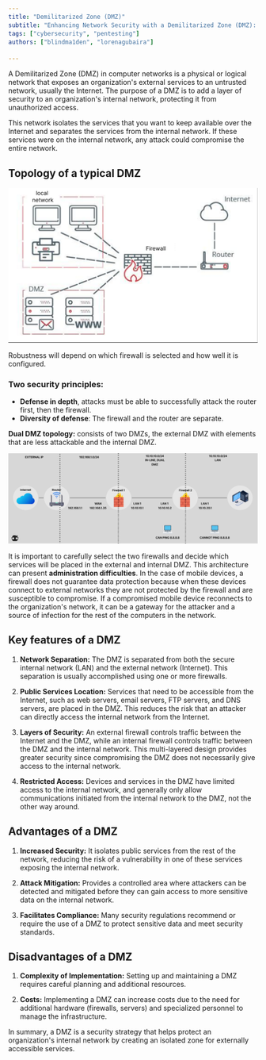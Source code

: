 ```yaml
---
title: "Demilitarized Zone (DMZ)"  
subtitle: "Enhancing Network Security with a Demilitarized Zone (DMZ): Key Concepts and Best Practices"  
tags: ["cybersecurity", "pentesting"]  
authors: ["blindma1den", "lorenagubaira"]  

---
```


A Demilitarized Zone (DMZ) in computer networks is a physical or logical network that exposes an organization's external services to an untrusted network, usually the Internet. The purpose of a DMZ is to add a layer of security to an organization's internal network, protecting it from unauthorized access.

This network isolates the services that you want to keep available over the Internet and separates the services from the internal network.  If these services were on the internal network, any attack could compromise the entire network.

## Topology of a typical DMZ

![DMZ](https://github.com/4GeeksAcademy/cybersecurity-syllabus/blob/main/assets/dmz.us.png?raw=true)

Robustness will depend on which firewall is selected and how well it is configured.

### Two security principles:

- **Defense in depth**, attacks must be able to successfully attack the router first, then the firewall.
- **Diversity of defense**: The firewall and the router are separate.

**Dual DMZ topology:** consists of two DMZs, the external DMZ with elements that are less attackable and the internal DMZ.

![DMZ typology](https://github.com/4GeeksAcademy/cybersecurity-syllabus/blob/main/assets/tipologia-dmz.png?raw=true)

It is important to carefully select the two firewalls and decide which services will be placed in the external and internal DMZ. This architecture can present **administration difficulties**. In the case of mobile devices, a firewall does not guarantee data protection because when these devices connect to external networks they are not protected by the firewall and are susceptible to compromise. If a compromised mobile device reconnects to the organization's network, it can be a gateway for the attacker and a source of infection for the rest of the computers in the network.

## Key features of a DMZ

1. **Network Separation:** The DMZ is separated from both the secure internal network (LAN) and the external network (Internet). This separation is usually accomplished using one or more firewalls.

2. **Public Services Location:** Services that need to be accessible from the Internet, such as web servers, email servers, FTP servers, and DNS servers, are placed in the DMZ. This reduces the risk that an attacker can directly access the internal network from the Internet.

3. **Layers of Security:** An external firewall controls traffic between the Internet and the DMZ, while an internal firewall controls traffic between the DMZ and the internal network. This multi-layered design provides greater security since compromising the DMZ does not necessarily give access to the internal network.

4. **Restricted Access:** Devices and services in the DMZ have limited access to the internal network, and generally only allow communications initiated from the internal network to the DMZ, not the other way around.

## Advantages of a DMZ

1. **Increased Security:** It isolates public services from the rest of the network, reducing the risk of a vulnerability in one of these services exposing the internal network.

2. **Attack Mitigation:** Provides a controlled area where attackers can be detected and mitigated before they can gain access to more sensitive data on the internal network.

3. **Facilitates Compliance:** Many security regulations recommend or require the use of a DMZ to protect sensitive data and meet security standards.

## Disadvantages of a DMZ

1. **Complexity of Implementation:** Setting up and maintaining a DMZ requires careful planning and additional resources.

2. **Costs:** Implementing a DMZ can increase costs due to the need for additional hardware (firewalls, servers) and specialized personnel to manage the infrastructure.

In summary, a DMZ is a security strategy that helps protect an organization's internal network by creating an isolated zone for externally accessible services.
